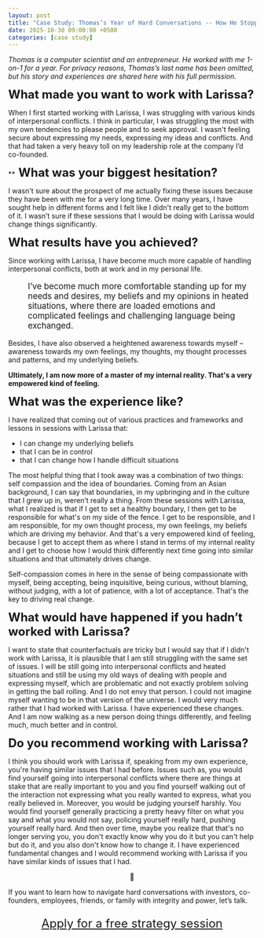 ```yaml
---
layout: post
title: "Case Study: Thomas’s Year of Hard Conversations -- How He Stopped Avoiding Conflict and Started Leading Authentically"
date: 2025-10-30 09:00:00 +0500
categories: [case study]
---
```

*Thomas is a computer scientist and an entrepreneur. He worked with me 1-on-1 for a year.
For privacy reasons, Thomas’s last name has been omitted, but his story and experiences are shared here with his full permission.*

**<font size="5"> What made you want to work with Larissa? </font>**

When I first started working with Larissa, I was struggling with various kinds of interpersonal conflicts. I think in particular, I was struggling the most with my own tendencies to please people and to seek approval. I wasn't feeling secure about expressing my needs, expressing my ideas and conflicts. And that had taken a very heavy toll on my leadership role at the company I’d co-founded.

**<font size="5"> **What was your biggest hesitation? </font>**

I wasn't sure about the prospect of me actually fixing these issues because they have been with me for a very long time. Over many years, I have sought help in different forms and I felt like I didn't really get to the bottom of it. I wasn’t sure if these sessions that I would be doing with Larissa would change things significantly.

**<font size="5"> What results have you achieved? </font>**

Since working with Larissa, I have become much more capable of handling interpersonal conflicts, both at work and in my personal life.

<p style="font-size: 1.2em; margin-left: 40px;"> I’ve become much more comfortable standing up for my needs and desires, my beliefs and my opinions in heated situations, where there are loaded emotions and complicated feelings and challenging language being exchanged. </p>

Besides, I have also observed a heightened awareness towards myself – awareness towards my own feelings, my thoughts, my thought processes and patterns, and my underlying beliefs.

**Ultimately, I am now more of a master of my internal reality. That's a very empowered kind of feeling.**

**<font size="5"> What was the experience like? </font>**

I have realized that coming out of various practices and frameworks and lessons in sessions with Larissa that:

* I can change my underlying beliefs
* that I can be in control
* that I can change how I handle difficult situations

The most helpful thing that I took away was a combination of two things: self compassion and the idea of boundaries. Coming from an Asian background, I can say that boundaries, in my upbringing and in the culture that I grew up in, weren’t really a thing. From these sessions with Larissa, what I realized is that if I get to set a healthy boundary, I then get to be responsible for what's on my side of the fence. I get to be responsible, and I am responsible, for my own thought process, my own feelings, my beliefs which are driving my behavior. And that's a very empowered kind of feeling, because I get to accept them as where I stand in terms of my internal reality and I get to choose how I would think differently next time going into similar situations and that ultimately drives change.

Self-compassion comes in here in the sense of being compassionate with myself, being accepting, being inquisitive, being curious, without blaming, without judging, with a lot of patience, with a lot of acceptance. That's the key to driving real change.

**<font size="5"> What would have happened if you hadn’t worked with Larissa? </font>**

I want to state that counterfactuals are tricky but I would say that if I didn't work with Larissa, it is plausible that I am still struggling with the same set of issues. I will be still going into interpersonal conflicts and heated situations and still be using my old ways of dealing with people and expressing myself, which are problematic and not exactly problem solving in getting the ball rolling. And I do not envy that person. I could not imagine myself wanting to be in that version of the universe. I would very much rather that I had worked with Larissa. I have experienced these changes. And I am now walking as a new person doing things differently, and feeling much, much better and in control.

**<font size="5"> Do you recommend working with Larissa? </font>**

I think you should work with Larissa if, speaking from my own experience, you're having similar issues that I had before. Issues such as, you would find yourself going into interpersonal conflicts where there are things at stake that are really important to you and you find yourself walking out of the interaction not expressing what you really wanted to express, what you really believed in. Moreover, you would be judging yourself harshly. You would find yourself generally practicing a pretty heavy filter on what you say and what you would not say, policing yourself really hard, pushing yourself really hard. And then over time, maybe you realize that that's no longer serving you, you don't exactly know why you do it but you can't help but do it, and you also don't know how to change it. I have experienced fundamental changes and I would recommend working with Larissa if you have similar kinds of issues that I had.

<p align="center">🪷</p>
If you want to learn how to navigate hard conversations with investors, co-founders, employees, friends, or family with integrity and power, let’s talk.

<font size="5">
<p align="center">
  <a href="https://tally.so/r/nGZVpZ">Apply for a free strategy session</a>
</p></font>

